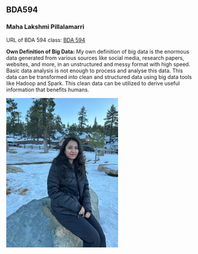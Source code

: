 ## BDA594
### Maha Lakshmi Pillalamarri

URL of BDA 594 class: [BDA 594](https://sdsu.instructure.com/courses/141078)

**Own Definition of Big Data:**
My own definition of big data is the enormous data generated from various sources like social media, research papers, websites, and more, in an unstructured and messy format with high speed. Basic data analysis is not enough to process and analyse this data. This data can be transformed into clean and structured data using big data tools like Hadoop and Spark. This clean data can be utilized to derive useful information that benefits humans.

<img src="https://github.com/Mahalakshmi-Code/BDA594-Maha/blob/main/Maha%20Photo.jpeg?raw=true" alt="Image" width="300" height="400" />

